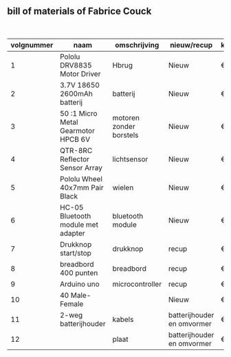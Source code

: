 ## bill of materials of Fabrice Couck
<br />

|volgnummer|naam|omschrijving|nieuw/recup|kostprijs/stuk|aantal|subtotaal|
|----------|----|------------|-----------|--------------|------|---------|
|         1|   Pololu DRV8835 Motor Driver | Hbrug           |  Nieuw         | € 9.35              |   1   |  € 9.35       |
|         2|   3.7V 18650 2600mAh batterij | batterij          |  Nieuw         | € 7.35              |   1 x 2  |  € 7.35       |
|         3|   50 :1 Micro Metal Gearmotor HPCB 6V | motoren zonder borstels           |  Nieuw         | € 22.15              |   2  |  € 44.30       |
|         4|   QTR-8RC Reflector Sensor Array | lichtsensor           |  Nieuw         | € 12.95            |   1   |  € 12.95       |
|         5|   Pololu Wheel 40x7mm Pair Black | wielen         |  Nieuw         | € 7.25              |   1x2  |  € 7.25       |
|         6|   HC-05 Bluetooth module met adapter | bluetooth module           |  Nieuw         | € 12.00              |   1   |  € 12.00       |
|         7|   Drukknop start/stop | drukknop           |  recup         | € 0              |   1   |  € 0       |
|         8|   breadbord 400 punten| breadbord           |  recup         | € 0              |   1   |  € 0       |
|         9|   Arduino uno | microcontroller          |  recup         | € 0              |   1   |  € 0       |
|         10|  40 Male-Female |         |  Nieuw         | € 1.95              |   1   |  € 1.95      |
|         11|  2-weg batterijhouder | kabels         |  batterijhouder en omvormer         | € 14.00              |   1   |  € 14.00     |
|         12|  | plaat       |  batterijhouder en omvormer         | € 14.00              |   1   |  € 14.00     |

